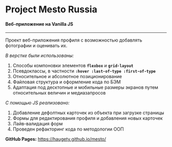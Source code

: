 # **Project Mesto Russia**
#### **Веб-приложение на Vanilla JS**
----
Проект веб-приложения профиля с возможностью добавлять фотографии и оценивать их.

_В верстке были использованы:_
1. Способы компоновки элементов **```flexbox```** и **```grid-layout```**
2. Псевдоклассы, в частности **```:hover :last-of-type :first-of-type```**
3. Относительное и абсолютное позиционирование
4. Файловая структура и оформление кода по БЭМ
5. Адаптация под десктопные и мобильные размеры экранов путем относительных величин и медиазапросов

_С помощью JS реализовано:_
1. Добавление дефолтных карточек из объекта при загрузке страницы
2. Формы для редактирования профиля и добавления новых карточек
3. Лайв-валидация форм
4. Проведен рефакторинг кода по методологии ООП


**GitHub Pages:** https://haugety.github.io/mesto/
